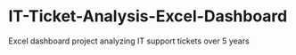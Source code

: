 # IT-Ticket-Analysis-Excel-Dashboard
Excel dashboard project analyzing IT support tickets over 5 years
